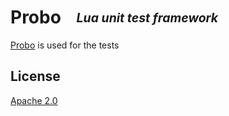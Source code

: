 # Probo  <sub><sup>_Lua unit test framework_<sup><sub>

[Probo] is  used for the tests


[Probo]: https://github.com/w13b3/Probo "Lua unit test framework"

## License
[Apache 2.0](./LICENSE "LICENSE")

